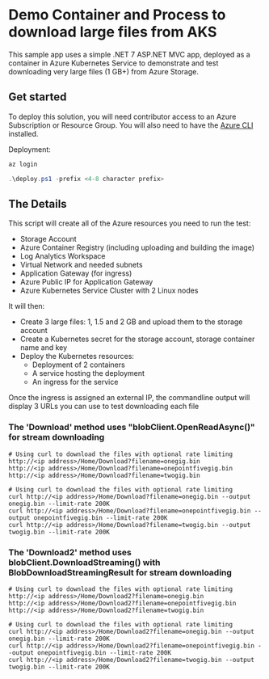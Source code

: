 ﻿# Demo Container and Process to download large files from AKS

This sample app uses a simple .NET 7 ASP.NET MVC app, deployed as a container in Azure Kubernetes Service to demonstrate and test downloading very large files (1 GB+) from Azure Storage.

## Get started

To deploy this solution, you will need contributor access to an Azure Subscription or Resource Group. You will also need to have the [Azure CLI](https://learn.microsoft.com/en-us/cli/azure/install-azure-cli) installed.

Deployment:

``` powershell
az login

.\deploy.ps1 -prefix <4-8 character prefix>

```

## The Details
This script will create all of the Azure resources you need to run the test:

- Storage Account
- Azure Container Registry (including uploading and building the image)
- Log Analytics Workspace
- Virtual Network and needed subnets
- Application Gateway (for ingress)
- Azure Public IP for Application Gateway
- Azure Kubernetes Service Cluster with 2 Linux nodes

It will then:

- Create 3 large files: 1, 1.5 and 2 GB and upload them to the storage account
- Create a Kubernetes secret for the storage account, storage container name and  key
- Deploy the Kubernetes resources:
  - Deployment of 2 containers
  - A service hosting the deployment
  - An ingress for the service

Once the ingress is assigned an external IP, the commandline output will display 3 URLs you can use to test downloading each file

### The 'Download' method uses "blobClient.OpenReadAsync()" for stream downloading

```
# Using curl to download the files with optional rate limiting
http://<ip address>/Home/Download?filename=onegig.bin
http://<ip address>/Home/Download?filename=onepointfivegig.bin
http://<ip address>/Home/Download?filename=twogig.bin
 
# Using curl to download the files with optional rate limiting
curl http://<ip address>/Home/Download?filename=onegig.bin --output onegig.bin --limit-rate 200K
curl http://<ip address>/Home/Download?filename=onepointfivegig.bin --output onepointfivegig.bin --limit-rate 200K
curl http://<ip address>/Home/Download?filename=twogig.bin --output twogig.bin --limit-rate 200K
```

### The 'Download2' method uses  blobClient.DownloadStreaming() with BlobDownloadStreamingResult for stream downloading

```
# Using curl to download the files with optional rate limiting
http://<ip address>/Home/Download2?filename=onegig.bin
http://<ip address>/Home/Download2?filename=onepointfivegig.bin
http://<ip address>/Home/Download2?filename=twogig.bin
 
# Using curl to download the files with optional rate limiting
curl http://<ip address>/Home/Download2?filename=onegig.bin --output onegig.bin --limit-rate 200K
curl http://<ip address>/Home/Download2?filename=onepointfivegig.bin --output onepointfivegig.bin --limit-rate 200K
curl http://<ip address>/Home/Download2?filename=twogig.bin --output twogig.bin --limit-rate 200K
```